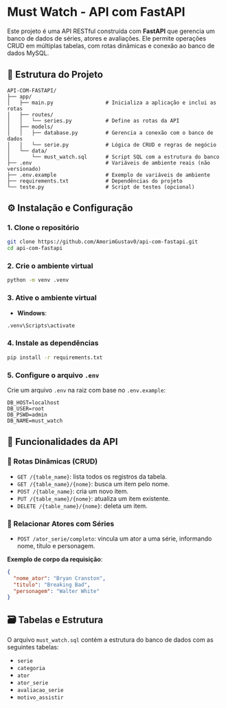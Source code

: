 # Must Watch - API com FastAPI

Este projeto é uma API RESTful construída com **FastAPI** que gerencia um banco de dados de séries, atores e avaliações. Ele permite operações CRUD em múltiplas tabelas, com rotas dinâmicas e conexão ao banco de dados MySQL.

## 📁 Estrutura do Projeto

```
API-COM-FASTAPI/
├── app/
│   ├── main.py                 # Inicializa a aplicação e inclui as rotas
│   ├── routes/
│   │   └── series.py           # Define as rotas da API
│   ├── models/
│   │   ├── database.py         # Gerencia a conexão com o banco de dados
│   │   └── serie.py            # Lógica de CRUD e regras de negócio
│   └── data/
│       └── must_watch.sql      # Script SQL com a estrutura do banco
├── .env                        # Variáveis de ambiente reais (não versionado)
├── .env.example                # Exemplo de variáveis de ambiente
├── requirements.txt            # Dependências do projeto
└── teste.py                    # Script de testes (opcional)
```

## ⚙️ Instalação e Configuração

### 1. Clone o repositório
```bash
git clone https://github.com/AmorimGustav0/api-com-fastapi.git
cd api-com-fastapi
```

### 2. Crie o ambiente virtual
```bash
python -m venv .venv
```

### 3. Ative o ambiente virtual
- **Windows**:
```bash
.venv\Scripts\activate
```

### 4. Instale as dependências
```bash
pip install -r requirements.txt
```

### 5. Configure o arquivo `.env`
Crie um arquivo `.env` na raiz com base no `.env.example`:

```
DB_HOST=localhost
DB_USER=root
DB_PSWD=admin
DB_NAME=must_watch
```

## 📌 Funcionalidades da API

### 📁 Rotas Dinâmicas (CRUD)
- `GET /{table_name}`: lista todos os registros da tabela.
- `GET /{table_name}/{nome}`: busca um item pelo nome.
- `POST /{table_name}`: cria um novo item.
- `PUT /{table_name}/{nome}`: atualiza um item existente.
- `DELETE /{table_name}/{nome}`: deleta um item.

### 👥 Relacionar Atores com Séries
- `POST /ator_serie/completo`: vincula um ator a uma série, informando nome, título e personagem.

**Exemplo de corpo da requisição**:
```json
{
  "nome_ator": "Bryan Cranston",
  "titulo": "Breaking Bad",
  "personagem": "Walter White"
}
```

## 🗃️ Tabelas e Estrutura

O arquivo `must_watch.sql` contém a estrutura do banco de dados com as seguintes tabelas:

- `serie`
- `categoria`
- `ator`
- `ator_serie`
- `avaliacao_serie`
- `motivo_assistir`

